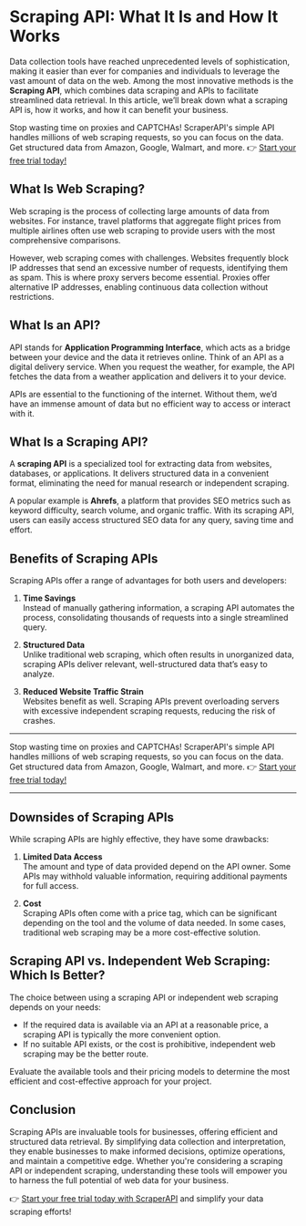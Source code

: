 # Scraping API: What It Is and How It Works

Data collection tools have reached unprecedented levels of sophistication, making it easier than ever for companies and individuals to leverage the vast amount of data on the web. Among the most innovative methods is the **Scraping API**, which combines data scraping and APIs to facilitate streamlined data retrieval. In this article, we’ll break down what a scraping API is, how it works, and how it can benefit your business.

Stop wasting time on proxies and CAPTCHAs! ScraperAPI's simple API handles millions of web scraping requests, so you can focus on the data. Get structured data from Amazon, Google, Walmart, and more. 👉 [Start your free trial today!](https://bit.ly/Scraperapi)

## What Is Web Scraping?

Web scraping is the process of collecting large amounts of data from websites. For instance, travel platforms that aggregate flight prices from multiple airlines often use web scraping to provide users with the most comprehensive comparisons.

However, web scraping comes with challenges. Websites frequently block IP addresses that send an excessive number of requests, identifying them as spam. This is where proxy servers become essential. Proxies offer alternative IP addresses, enabling continuous data collection without restrictions.

## What Is an API?

API stands for **Application Programming Interface**, which acts as a bridge between your device and the data it retrieves online. Think of an API as a digital delivery service. When you request the weather, for example, the API fetches the data from a weather application and delivers it to your device.

APIs are essential to the functioning of the internet. Without them, we’d have an immense amount of data but no efficient way to access or interact with it.

## What Is a Scraping API?

A **scraping API** is a specialized tool for extracting data from websites, databases, or applications. It delivers structured data in a convenient format, eliminating the need for manual research or independent scraping.

A popular example is **Ahrefs**, a platform that provides SEO metrics such as keyword difficulty, search volume, and organic traffic. With its scraping API, users can easily access structured SEO data for any query, saving time and effort.

## Benefits of Scraping APIs

Scraping APIs offer a range of advantages for both users and developers:

1. **Time Savings**  
   Instead of manually gathering information, a scraping API automates the process, consolidating thousands of requests into a single streamlined query.

2. **Structured Data**  
   Unlike traditional web scraping, which often results in unorganized data, scraping APIs deliver relevant, well-structured data that’s easy to analyze.

3. **Reduced Website Traffic Strain**  
   Websites benefit as well. Scraping APIs prevent overloading servers with excessive independent scraping requests, reducing the risk of crashes.

---

Stop wasting time on proxies and CAPTCHAs! ScraperAPI's simple API handles millions of web scraping requests, so you can focus on the data. Get structured data from Amazon, Google, Walmart, and more. 👉 [Start your free trial today!](https://bit.ly/Scraperapi)

---

## Downsides of Scraping APIs

While scraping APIs are highly effective, they have some drawbacks:

1. **Limited Data Access**  
   The amount and type of data provided depend on the API owner. Some APIs may withhold valuable information, requiring additional payments for full access.

2. **Cost**  
   Scraping APIs often come with a price tag, which can be significant depending on the tool and the volume of data needed. In some cases, traditional web scraping may be a more cost-effective solution.

## Scraping API vs. Independent Web Scraping: Which Is Better?

The choice between using a scraping API or independent web scraping depends on your needs:

- If the required data is available via an API at a reasonable price, a scraping API is typically the more convenient option.  
- If no suitable API exists, or the cost is prohibitive, independent web scraping may be the better route.

Evaluate the available tools and their pricing models to determine the most efficient and cost-effective approach for your project.

## Conclusion

Scraping APIs are invaluable tools for businesses, offering efficient and structured data retrieval. By simplifying data collection and interpretation, they enable businesses to make informed decisions, optimize operations, and maintain a competitive edge. Whether you're considering a scraping API or independent scraping, understanding these tools will empower you to harness the full potential of web data for your business.

👉 [Start your free trial today with ScraperAPI](https://bit.ly/Scraperapi) and simplify your data scraping efforts!
